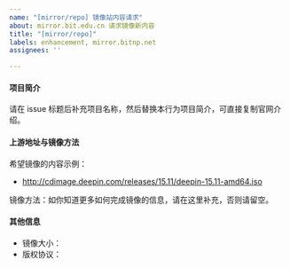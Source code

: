```yaml
---
name: "[mirror/repo] 镜像站内容请求"
about: mirror.bit.edu.cn 请求镜像新内容
title: "[mirror/repo]"
labels: enhancement, mirror.bitnp.net
assignees: ''

---
```


#### 项目简介

请在 issue 标题后补充项目名称，然后替换本行为项目简介，可直接复制官网介绍。

#### 上游地址与镜像方法

希望镜像的内容示例： 

[//]: # (请把下面的地址替换为任意一个或多个上游 URL 地址，或者下载页面的网址)

- http://cdimage.deepin.com/releases/15.11/deepin-15.11-amd64.iso

镜像方法：如你知道更多如何完成镜像的信息，请在这里补充，否则请留空。

#### 其他信息

- 镜像大小：
- 版权协议：
